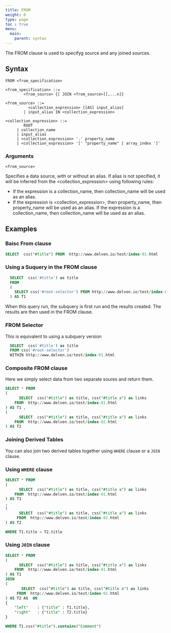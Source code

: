 ```yaml
---
title: FROM
weight: 0
type: page
toc : true
menu:
  main:
    parent: syntax
---
```

The  FROM clause is used to specifyg source and any joined sources.

## Syntax

```
FROM <from_specification>  
  
<from_specification> ::=   
        <from_source> {[ JOIN <from_source>][,...n]}  
  
<from_source> ::=   
          <collection_expression> [[AS] input_alias]  
        | input_alias IN <collection_expression>  
  
<collection_expression> ::=   
        ROOT   
     | collection_name  
     | input_alias  
     | <collection_expression> '.' property_name  
     | <collection_expression> '[' "property_name" | array_index ']'  

```

### Arguments
`<from_source>`

Specifies a data source, with or without an alias. If alias is not specified, it will be inferred from the <collection_expression> using following rules:

* If the expression is a collection_name, then collection_name will be used as an alias.
* If the expression is <collection_expression>, then property_name, then property_name will be used as an alias. If the expression is a collection_name, then collection_name will be used as an alias. 

## Examples

### Baisc From clause

```sql
SELECT  css("#title") FROM  http://www.delven.io/test/index-01.html 
```

### Using a Suquery in the FROM clause

```sql
  SELECT  css('#title') as title
  FROM 
  (
    SELECT css('#root-selector') FROM http://www.delven.io/test/index-01.html  
  ) AS T1
```
When this query run, the subquery is first run and the results created. The results are then used in the FROM clause.


### FROM Selector 

This is equivalent to using a subquery version  

```sql
  SELECT  css('#title') as title
  FROM css('#root-selector')
  WITHIN http://www.delven.io/test/index-01.html  
```

### Composite FROM clause

Here we simply  select data from two separate soures and return them.

```sql
SELECT * FROM 
(
	  SELECT  css("#title") as title, css("#title a") as links
    FROM  http://www.delven.io/test/index-01.html 
) AS T1 ,
(
	  SELECT  css("#title") as title, css("#title a") as links 
    FROM  http://www.delven.io/test/index-02.html 
) AS T2
```

### Joining Derived Tables
You can also join two derived tables together using `WHERE` clause or a `JOIN` clause.

### Using `WHERE` clause

```sql
SELECT * FROM 
(
	  SELECT  css("#title") as title, css("#title a") as links 
    FROM  http://www.delven.io/test/index-01.html 
) AS T1
,
(
	  SELECT  css("#title") as title, css("#title a") as links
     FROM  http://www.delven.io/test/index-02.html 
) AS T2

WHERE T1.title = T2.title
```

### Using `JOIN` clause

```sql
SELECT * FROM 
(
	  SELECT  css("#title") as title, css("#title a") as links 
    FROM  http://www.delven.io/test/index-01.html 
) AS T1
JOIN
(
	   SELECT  css("#title") as title, css("#title a") as links
     FROM  http://www.delven.io/test/index-02.html 
) AS T2 AS  ON 
{
	"left"    : {"title" : T1.title},
	"right"   : {"title" : T2.title}
}

WHERE T1.css("#title").contains("Comment")
```
